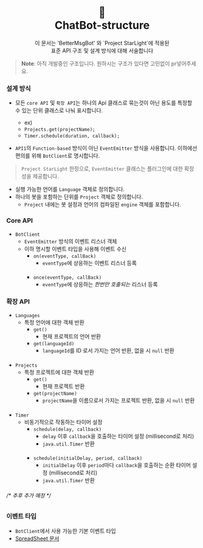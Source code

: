 <h1 align="center">📜<br>ChatBot-structure</h1>

<p align="center">
이 문서는 'BetterMsgBot' 와 `Project StarLight`에 적용된<br>
표준 API 구조 및 설계 방식에 대해 서술합니다
</p>

> **Note**: 아직 개발중인 구조입니다. 원하시는 구조가 있다면 고민없이 pr넣어주세요.

### 설계 방식
+ 모든 `core API` 및 `확장 API`는 하나의 Api 클래스로 
묶는것이 아닌 용도를 특정할 수 있는 단위 클래스로 나눠 표시합니다.
  + ex)
  + `Projects.get(projectName);`
  + `Timer.schedule(duration, callback);`

+ `API1`의 `Function-based` 방식이 아닌 `EventEmitter`
방식을 사용합니다. 이하에선 편의를 위해 `BotClient`로 명시합니다.
> `Project StarLight` 한정으로, `EventEmitter` 클래스는 
> 플러그인에 대한 확장성을 제공합니다.

+ 실행 가능한 언어를 `Language` 객체로 정의합니다.
+ 하나의 봇을 포함하는 단위를 `Project` 객체로 정의합니다.
  + `Project` 내에는 봇 설정과 언어의 컴파일된 `engine` 객체를 포함합니다.

### Core API
+ `BotClient`
  + `EventEmitter` 방식의 이벤트 리스너 객체
  + 이하 명시할 이벤트 타입을 사용해 이벤트 수신
    + `on(eventType, callBack)`
      + `eventType`에 상응하는 이벤트 리스너 등록
      ####
    + `once(eventType, callBack)`
      + `eventType`에 상응하는 *한번만 호출되는* 리스너 등록

### 확장 API
+ `Languages`
  + 특정 언어에 대한 객체 반환
    + `get()`
      + 현재 프로젝트의 언어 반환
    + `get(languageId)`
      + `languageId`를 ID 로서 가지는 언어 반환, 없을 시 `null` 반환
####
+ `Projects`
  + 특정 프로젝트에 대한 객체 반환
    + `get()`
      + 현재 프로젝트 반환
    + `get(projectName)`
      + `projectName`을 이름으로서 가지는 프로젝트 반환, 없을 시 `null` 반환
####
+ `Timer`
  + 비동기적으로 작동하는 타이머 설정
    + `schedule(delay, callback)`
      + `delay` 이후 `callback`을 호출하는 타이머 설정 (millisecond로 처리)
      + `java.util.Timer` 반환
    ####
    + `schedule(initialDelay, period, callback)`
      + `initialDelay` 이후 `period`마다 `callback`을 호출하는 순환 타이머 설정 (millisecond로 처리)
      + `java.util.Timer` 반환

###### /* 추후 추가 예정 */

### 이벤트 타입
+ `BotClient`에서 사용 가능한 기본 이벤트 타입
+ [SpreadSheet 문서](https://docs.google.com/spreadsheets/d/103k-cqYOIrk9ZpHiu1ZbEKqFNTkxnJXrrPJKfLvxUlY)


